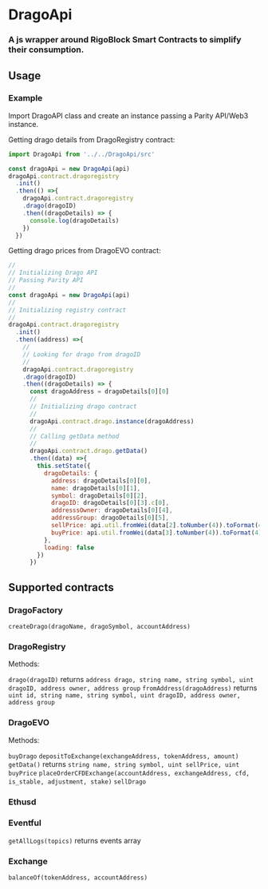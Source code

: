# DragoApi

### A js wrapper around RigoBlock Smart Contracts to simplify their consumption.

## Usage

### Example


Import DragoAPI class and create an instance passing a Parity API/Web3 instance.

Getting drago details from DragoRegistry contract:
```javascript
import DragoApi from '../../DragoApi/src'

const dragoApi = new DragoApi(api)
dragoApi.contract.dragoregistry
  .init()
  .then(() =>{
    dragoApi.contract.dragoregistry
    .drago(dragoID)
    .then((dragoDetails) => {
      console.log(dragoDetails)
    })
  })
  ```

Getting drago prices from DragoEVO contract:
```javascript
//
// Initializing Drago API
// Passing Parity API
//
const dragoApi = new DragoApi(api)
//
// Initializing registry contract
//
dragoApi.contract.dragoregistry
  .init()
  .then((address) =>{
    //
    // Looking for drago from dragoID
    //
    dragoApi.contract.dragoregistry
    .drago(dragoID)
    .then((dragoDetails) => {
      const dragoAddress = dragoDetails[0][0]
      //
      // Initializing drago contract
      //
      dragoApi.contract.drago.instance(dragoAddress)
      //
      // Calling getData method
      //
      dragoApi.contract.drago.getData()
      .then((data) =>{
        this.setState({
          dragoDetails: {
            address: dragoDetails[0][0],
            name: dragoDetails[0][1],
            symbol: dragoDetails[0][2],
            dragoID: dragoDetails[0][3].c[0],
            addresssOwner: dragoDetails[0][4],
            addressGroup: dragoDetails[0][5],
            sellPrice: api.util.fromWei(data[2].toNumber(4)).toFormat(4),
            buyPrice: api.util.fromWei(data[3].toNumber(4)).toFormat(4),
          },
          loading: false
        })
      })
```
## Supported contracts

### DragoFactory

`createDrago(dragoName, dragoSymbol, accountAddress)`

### DragoRegistry

Methods:

`drago(dragoID)` returns `address drago, string name, string symbol, uint dragoID, address owner, address group`
`fromAddress(dragoAddress)` returns `uint id, string name, string symbol, uint dragoID, address owner, address group`

### DragoEVO

Methods:

`buyDrago`
`depositToExchange(exchangeAddress, tokenAddress, amount)`
`getData()` returns `string name, string symbol, uint sellPrice, uint buyPrice`
`placeOrderCFDExchange(accountAddress, exchangeAddress, cfd, is_stable, adjustment, stake)`
`sellDrago`

### Ethusd

### Eventful

`getAllLogs(topics)` returns events array

### Exchange

`balanceOf(tokenAddress, accountAddress)`

